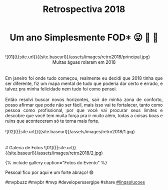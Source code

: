 ﻿---
title: "Retrospectiva 2018"
comments: true
excerpt_separator: "Ler mais"
categories:
  - Evento
gallery:
  - url: /assets/images/retro2018/1.jpg
    image_path: /assets/images/retro2018/1.jpg
    alt: "Retrospectiva 2018"
  - url: /assets/images/retro2018/2.jpg
    image_path: /assets/images/retro2018/2.jpg
    alt: "Retrospectiva 2018"
  - url: /assets/images/retro2018/3.jpg
    image_path: /assets/images/retro2018/3.jpg
    alt: "Retrospectiva 2018"
  - url: /assets/images/retro2018/4.jpg
    image_path: /assets/images/retro2018/4.jpg
    alt: "Retrospectiva 2018"
  - url: /assets/images/retro2018/5.jpg
    image_path: /assets/images/retro2018/5.jpg
    alt: "Retrospectiva 2018"
  - url: /assets/images/retro2018/6.jpg
    image_path: /assets/images/retro2018/6.jpg
    alt: "Retrospectiva 2018"
  - url: /assets/images/retro2018/4.jpg
    image_path: /assets/images/retro2018/4.jpg
    alt: "Retrospectiva 2018"
  - url: /assets/images/retro2018/5.jpg
    image_path: /assets/images/retro2018/5.jpg
    alt: "Retrospectiva 2018"
  - url: /assets/images/retro2018/6.jpg
    image_path: /assets/images/retro2018/6.jpg
    alt: "Retrospectiva 2018"
  - url: /assets/images/retro2018/71.jpg
    image_path: /assets/images/retro2018/71.jpg
    alt: "Retrospectiva 2018"
  - url: /assets/images/retro2018/72.jpg
    image_path: /assets/images/retro2018/72.jpg
    alt: "Retrospectiva 2018"
  - url: /assets/images/retro2018/73.jpg
    image_path: /assets/images/retro2018/73.jpg
    alt: "Retrospectiva 2018"
  - url: /assets/images/retro2018/88.jpg
    image_path: /assets/images/retro2018/88.jpg
    alt: "Retrospectiva 2018"
  - url: /assets/images/retro2018/11.jpg
    image_path: /assets/images/retro2018/11.jpg
    alt: "Retrospectiva 2018"
  - url: /assets/images/retro2018/3.jpg
    image_path: /assets/images/retro2018/3.jpg
    alt: "Retrospectiva 2018"
  - url: /assets/images/retro2018/16.jpg
    image_path: /assets/images/retro2018/16.jpg
    alt: "Retrospectiva 2018"
  - url: /assets/images/retro2018/17.jpg
    image_path: /assets/images/retro2018/17.jpg
    alt: "Retrospectiva 2018"
  - url: /assets/images/retro2018/20.jpg
    image_path: /assets/images/retro2018/20.jpg
    alt: "Retrospectiva 2018"
  - url: /assets/images/retro2018/21.jpg
    image_path: /assets/images/retro2018/21.jpg
    alt: "Retrospectiva 2018"
  - url: /assets/images/retro2018/22.jpg
    image_path: /assets/images/retro2018/22.jpg
    alt: "Retrospectiva 2018"
  - url: /assets/images/retro2018/24.jpg
    image_path: /assets/images/retro2018/24.jpg
    alt: "Retrospectiva 2018"
  - url: /assets/images/retro2018/25.jpg
    image_path: /assets/images/retro2018/25.jpg
    alt: "Retrospectiva 2018"
  - url: /assets/images/retro2018/26.jpg
    image_path: /assets/images/retro2018/26.jpg
    alt: "Retrospectiva 2018"
  - url: /assets/images/retro2018/29.jpg
    image_path: /assets/images/retro2018/29.jpg
    alt: "Retrospectiva 2018"
  - url: /assets/images/retro2018/30.jpg
    image_path: /assets/images/retro2018/30.jpg
    alt: "Retrospectiva 2018"
  - url: /assets/images/retro2018/31.jpg
    image_path: /assets/images/retro2018/31.jpg
    alt: "Retrospectiva 2018"
  - url: /assets/images/retro2018/32.jpg
    image_path: /assets/images/retro2018/32.jpg
    alt: "Retrospectiva 2018"
  - url: /assets/images/retro2018/35.jpg
    image_path: /assets/images/retro2018/35.jpg
    alt: "Retrospectiva 2018"
  - url: /assets/images/retro2018/36.jpg
    image_path: /assets/images/retro2018/36.jpg
    alt: "Retrospectiva 2018"
  - url: /assets/images/retro2018/43.jpg
    image_path: /assets/images/retro2018/43.jpg
    alt: "Retrospectiva 2018"
  - url: /assets/images/retro2018/45.jpg
    image_path: /assets/images/retro2018/45.jpg
    alt: "Retrospectiva 2018"
  - url: /assets/images/retro2018/47.jpg
    image_path: /assets/images/retro2018/47.jpg
    alt: "Retrospectiva 2018"
  - url: /assets/images/retro2018/48.jpg
    image_path: /assets/images/retro2018/48.jpg
    alt: "Retrospectiva 2018"
  - url: /assets/images/retro2018/50.jpg
    image_path: /assets/images/retro2018/50.jpg
    alt: "Retrospectiva 2018"
  - url: /assets/images/retro2018/52.jpg
    image_path: /assets/images/retro2018/52.jpg
    alt: "Retrospectiva 2018"
  - url: /assets/images/retro2018/53.jpg
    image_path: /assets/images/retro2018/53.jpg
    alt: "Retrospectiva 2018"
  - url: /assets/images/retro2018/54.jpg
    image_path: /assets/images/retro2018/54.jpg
    alt: "Retrospectiva 2018"
  - url: /assets/images/retro2018/55.jpg
    image_path: /assets/images/retro2018/55.jpg
    alt: "Retrospectiva 2018"
  - url: /assets/images/retro2018/56.jpg
    image_path: /assets/images/retro2018/56.jpg
    alt: "Retrospectiva 2018"
  - url: /assets/images/retro2018/57.jpg
    image_path: /assets/images/retro2018/57.jpg
    alt: "Retrospectiva 2018"
  - url: /assets/images/retro2018/59.jpg
    image_path: /assets/images/retro2018/59.jpg
    alt: "Retrospectiva 2018"
  - url: /assets/images/retro2018/60.jpg
    image_path: /assets/images/retro2018/60.jpg
    alt: "Retrospectiva 2018"
  - url: /assets/images/retro2018/61.jpg
    image_path: /assets/images/retro2018/61.jpg
    alt: "Retrospectiva 2018"
  - url: /assets/images/retro2018/62.jpg
    image_path: /assets/images/retro2018/62.jpg
    alt: "Retrospectiva 2018"
  - url: /assets/images/retro2018/63.jpg
    image_path: /assets/images/retro2018/63.jpg
    alt: "Retrospectiva 2018"
  - url: /assets/images/retro2018/65.jpg
    image_path: /assets/images/retro2018/65.jpg
    alt: "Retrospectiva 2018"
  - url: /assets/images/retro2018/66.jpg
    image_path: /assets/images/retro2018/66.jpg
    alt: "Retrospectiva 2018"
  - url: /assets/images/retro2018/67.jpg
    image_path: /assets/images/retro2018/67.jpg
    alt: "Retrospectiva 2018"
  - url: /assets/images/retro2018/69.jpg
    image_path: /assets/images/retro2018/69.jpg
    alt: "Retrospectiva 2018"
  - url: /assets/images/retro2018/70.jpg
    image_path: /assets/images/retro2018/70.jpg
    alt: "Retrospectiva 2018"
  - url: /assets/images/retro2018/71.jpg
    image_path: /assets/images/retro2018/71.jpg
    alt: "Retrospectiva 2018"
  - url: /assets/images/retro2018/72.jpg
    image_path: /assets/images/retro2018/72.jpg
    alt: "Retrospectiva 2018"
  - url: /assets/images/retro2018/73.jpg
    image_path: /assets/images/retro2018/73.jpg
    alt: "Retrospectiva 2018"
  - url: /assets/images/retro2018/74.jpg
    image_path: /assets/images/retro2018/74.jpg
    alt: "Retrospectiva 2018"
  - url: /assets/images/retro2018/75.jpg
    image_path: /assets/images/retro2018/75.jpg
    alt: "Retrospectiva 2018"
  - url: /assets/images/retro2018/78.jpg
    image_path: /assets/images/retro2018/78.jpg
    alt: "Retrospectiva 2018"
  - url: /assets/images/retro2018/80.jpg
    image_path: /assets/images/retro2018/80.jpg
    alt: "Retrospectiva 2018"
  - url: /assets/images/retro2018/81.jpg
    image_path: /assets/images/retro2018/81.jpg
    alt: "Retrospectiva 2018"
  - url: /assets/images/retro2018/82.jpg
    image_path: /assets/images/retro2018/82.jpg
    alt: "Retrospectiva 2018"
  - url: /assets/images/retro2018/83.jpg
    image_path: /assets/images/retro2018/83.jpg
    alt: "Retrospectiva 2018"
  - url: /assets/images/retro2018/89.jpg
    image_path: /assets/images/retro2018/89.jpg
    alt: "Retrospectiva 2018"
  - url: /assets/images/retro2018/90.jpg
    image_path: /assets/images/retro2018/90.jpg
    alt: "Retrospectiva 2018"
  - url: /assets/images/retro2018/97.jpg
    image_path: /assets/images/retro2018/97.jpg
    alt: "Retrospectiva 2018"
---

<center><h1>Um ano Simplesmente FOD* 😜 🤘  👊 </h1></center> <br>
![01]({{site.url}}{{site.baseurl}}/assets/images/retro2018/principal.jpg)
<div style="text-align: justify;">
<center>Muitas águas rolaram em 2018</center>
<br><br> 
Em janeiro foi onde tudo começou, realmente eu decidi que 2018 tinha que ser diferente, fiz um mapa mental de tudo que poderia dar certo e errado, e talvez pra minha felicidade nem tudo foi como pensei.
<br><br>
 Então resolvi buscar novos horizontes, sair de minha zona de conforto, posso afirmar que pode não ser fácil, mais isso vai te fortalecer, tanto como pessoa como profissional, por que você vai procurar seus limites e descobre que você tem muita força pra ir muito além, todas a coisas boas e ruins que aconteceram só te torna mais forte.
<br><br>
 
</div>   
![02]({{site.url}}{{site.baseurl}}/assets/images/retro2018/1.jpg)
<br><br><br>
# Galeria de Fotos
![01]({{site.url}}{{site.baseurl}}/assets/images/retro2018/2.jpg) 

{% include gallery caption="Fotos do Evento" %}


<div class="notice--success">
Pessoal fico por aqui e um forte abraço! 😄
</div>

 #mvpbuzz #mvpbr #mvp #developerssergipe #share <a href="https://linqsolucoes.com.br" alt="">#linqsolucoes</a><br><br>
